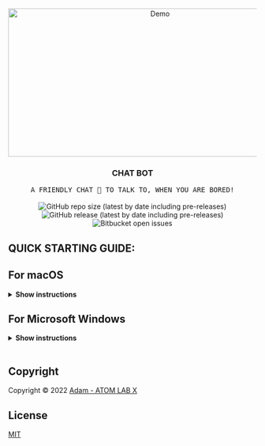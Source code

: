 <!-- PROJECT LOGO -->
<br />
<p align="center">
  <a href="https://github.com/AtomLabX/ChatBot_V1">
    <img src="https://github.com/AtomLabX/ChatBot_V1/blob/main/ref/Demo-gif.gif?raw=true" alt="Demo" width="600" height="300">
  </a>

  <h3 align="center">CHAT BOT</h3>

  <p align="center">
    <samp>A FRIENDLY CHAT 🤖 TO TALK TO, WHEN YOU ARE BORED!</samp>
    <br>
    <br>
        <img alt="GitHub repo size (latest by date including pre-releases)" src="https://img.shields.io/github/repo-size/atomlabx/ChatBot_V1?style=for-the-badge">
        <img alt="GitHub release (latest by date including pre-releases)" src="https://img.shields.io/github/v/release/atomlabx/ChatBot_V1?color=important&include_prereleases&label=version&style=for-the-badge">
        <img alt="Bitbucket open issues" src="https://img.shields.io/bitbucket/issues-raw/atomlabx/ChatBot_V1?style=for-the-badge">
    </p>
    

## QUICK STARTING GUIDE:
## For macOS
<details><summary><b>Show instructions</b></summary>

1. Open directory through Terminal.
2. Run the following command:

    ```sh
    java ./src/ChatBot_V1.java
    ```

3. Enjoy

</details>


## For Microsoft Windows 
<details><summary><b>Show instructions</b></summary>

1. Open a command prompt window to the directory of the program.

2. Enter:

     ```sh
     javac ChatBot_V1.java
     ```
    
Then press enter to compile.

3. Run the program using:
    
    ```sh
    java ChatBot_V1.java
         ```

4. Enjoy.

</details>
<br/>


<!-- CONTRIBUTING GUIDELINES -->

<!-- LICENSE -->
## Copyright

Copyright © 2022 [Adam - ATOM LAB X](https://AtomLabX.Dev)

## License

[MIT](https://github.com/AtomLabX/ChatBot_V1/blob/main/LICENSE)
